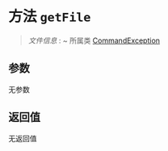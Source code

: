 # 方法 `getFile`

> *文件信息* : ~
> 所属类 [CommandException](../CommandException.md)




## 参数


无参数


## 返回值

无返回值
